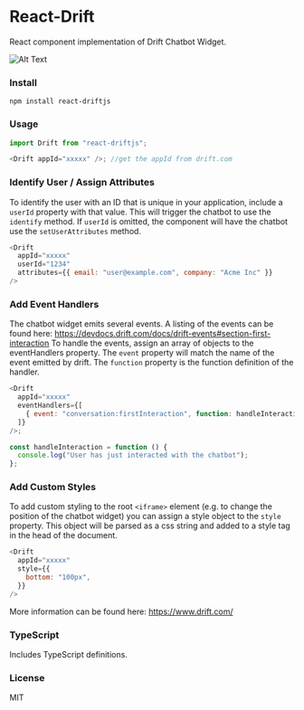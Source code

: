 # React-Drift

React component implementation of Drift Chatbot Widget.

![Alt Text](https://raw.githubusercontent.com/chardmd/react-drift/master/screenshot.png)

### Install

```
npm install react-driftjs
```

### Usage

```javascript
import Drift from "react-driftjs";

<Drift appId="xxxxx" />; //get the appId from drift.com
```

### Identify User / Assign Attributes

To identify the user with an ID that is unique in your application, include a `userId` property with that value. This will trigger the chatbot to use the `identify` method. If `userId` is omitted, the component will have the chatbot use the `setUserAttributes` method.

```javascript
<Drift
  appId="xxxxx"
  userId="1234"
  attributes={{ email: "user@example.com", company: "Acme Inc" }}
/>
```

### Add Event Handlers

The chatbot widget emits several events. A listing of the events can be found here: https://devdocs.drift.com/docs/drift-events#section-first-interaction
To handle the events, assign an array of objects to the eventHandlers property. The `event` property will match the name of the event emitted by drift. The `function` property is the function definition of the handler.

```javascript
<Drift
  appId="xxxxx"
  eventHandlers={[
    { event: "conversation:firstInteraction", function: handleInteraction },
  ]}
/>;

const handleInteraction = function () {
  console.log("User has just interacted with the chatbot");
};
```

### Add Custom Styles

To add custom styling to the root `<iframe>` element (e.g. to change the position of the chatbot widget) you can assign a style object to the `style` property. This object will be parsed as a css string and added to a style tag in the head of the document.

```javascript
<Drift
  appId="xxxxx"
  style={{
    bottom: "100px",
  }}
/>
```

More information can be found here: https://www.drift.com/

### TypeScript

Includes TypeScript definitions.

### License

MIT
